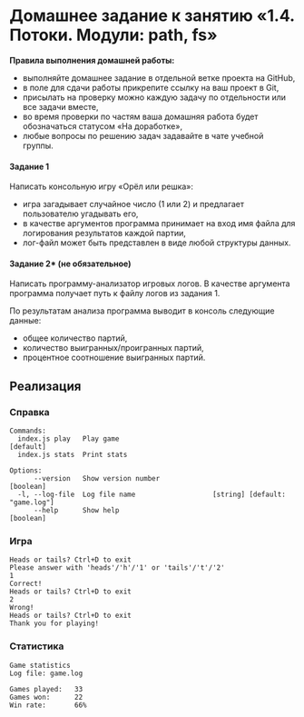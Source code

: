 # Домашнее задание к занятию «1.4. Потоки. Модули: path, fs»

**Правила выполнения домашней работы:** 
* выполняйте домашнее задание в отдельной ветке проекта на GitHub,
* в поле для сдачи работы прикрепите ссылку на ваш проект в Git,
* присылать на проверку можно каждую задачу по отдельности или все задачи вместе, 
* во время проверки по частям ваша домашняя работа будет обозначаться статусом «На доработке»,
* любые вопросы по решению задач задавайте в чате учебной группы.

#### Задание 1
Написать консольную игру «Орёл или решка»:

* игра загадывает случайное число (1 или 2) и предлагает пользователю угадывать его,
* в качестве аргументов программа принимает на вход имя файла для логирования результатов каждой партии, 
* лог-файл может быть представлен в виде любой структуры данных. 


#### Задание 2* (не обязательное)

Написать программу-анализатор игровых логов. В качестве аргумента программа получает путь к файлу логов из задания 1. 

По результатам анализа программа выводит в консоль следующие данные: 
* общее количество партий, 
* количество выигранных/проигранных партий,
* процентное соотношение выигранных партий.


## Реализация

### Справка

```
Commands:
  index.js play   Play game                                            [default]
  index.js stats  Print stats

Options:
      --version   Show version number                                  [boolean]
  -l, --log-file  Log file name                   [string] [default: "game.log"]
      --help      Show help                                            [boolean]
```

### Игра

```
Heads or tails? Ctrl+D to exit
Please answer with 'heads'/'h'/'1' or 'tails'/'t'/'2'
1
Correct!
Heads or tails? Ctrl+D to exit
2
Wrong!
Heads or tails? Ctrl+D to exit
Thank you for playing!
```

### Статистика

```
Game statistics
Log file: game.log

Games played:   33
Games won:      22
Win rate:       66%
```
